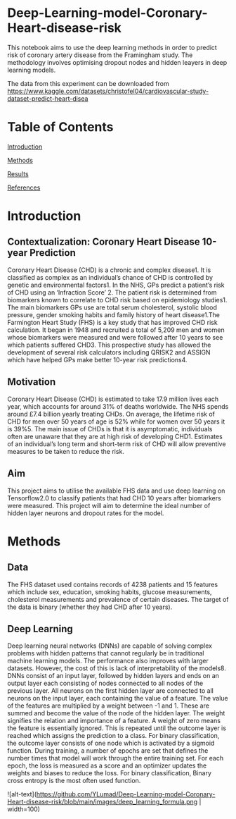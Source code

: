 # Deep-Learning-model-Coronary-Heart-disease-risk
This notebook aims to use the deep learning methods in order to predict risk of coronary artery disease  from the Framingham study. 
The methodology involves optimising dropout nodes and hidden leayers in deep learning models.

The data from this experiment can be downloaded from https://www.kaggle.com/datasets/christofel04/cardiovascular-study-dataset-predict-heart-disea

# Table of Contents

[Introduction](#introduction)

[Methods](#methods)

[Results](#results)

[References](#references)

# Introduction

## Contextualization: Coronary Heart Disease 10-year Prediction

Coronary Heart Disease (CHD) is a chronic and complex disease1. It is classified as complex as an individual’s chance of CHD is controlled by genetic and environmental factors1. In the NHS, GPs predict a patient’s risk of CHD using an ‘Infraction Score’ 2. The patient risk is determined 
from biomarkers known to correlate to CHD risk based on epidemiology studies1. The main biomarkers GPs use are total serum cholesterol, systolic blood pressure, gender smoking habits and family history of heart disease1.The Farmington Heart Study (FHS) is a key study that has improved CHD risk calculation. It began in 1948 and recruited a total of 5,209 men and women whose biomarkers were measured and were followed after 10 years to see which patients suffered CHD3. This prospective study has allowed the development of several risk calculators including QRISK2 and ASSIGN which have helped GPs make better 10-year risk predictions4. 

## Motivation

Coronary Heart Disease (CHD) is estimated to take 17.9 million lives each year, which accounts for around 31% of deaths worldwide. The NHS spends around £7.4 billion yearly treating CHDs. On average, the lifetime risk of CHD for men over 50 years of age is 52% while for women over 50 years it is 39%5. The main issue of CHDs is that it is asymptomatic, individuals often are unaware that they are at high risk of developing CHD1. Estimates of an individual’s long term and short-term risk of CHD will allow preventive measures to be taken to reduce the risk.

## Aim

This project aims to utilise the available FHS data and use deep learning on Tensorflow2.0 to classify patients that had CHD 10 years after biomarkers were measured. This project will aim to determine the ideal number of hidden layer neurons and dropout rates for the model.

# Methods

## Data

The FHS dataset used contains records of 4238 patients and 15 features which include sex, education, smoking habits, glucose measurements, cholesterol measurements and prevalence of certain diseases. The target of the data is binary (whether they had CHD after 10 years).

## Deep Learning 

Deep learning neural networks (DNNs) are capable of solving complex problems with hidden patterns that cannot regularly be in traditional machine learning models. The performance also improves with larger datasets. However, the cost of this is lack of interpretability of the models8. DNNs consist of an input layer, followed by hidden layers and ends on an output layer each consisting of nodes connected to all nodes of the previous layer. All neurons on the first hidden layer are connected to all neurons on the input layer, each containing the value of a feature. The value of the features are multiplied by a weight between -1 and 1. These are summed and become the value of the node of the hidden layer. The weight signifies the relation and importance of a feature. A weight of zero means the feature is essentially ignored. This is repeated until the outcome layer is reached which assigns the prediction to a class. For binary classification, the outcome layer consists of one node which is activated by a sigmoid function. During training, a number of epochs are set that defines the number times that model will work through the entire training set. For each epoch, the loss is measured as a score and an optimizer updates the weights and biases to reduce the loss. For binary classification, Binary cross entropy is the most often used function.

![alt-text](https://github.com/YLumad/Deep-Learning-model-Coronary-Heart-disease-risk/blob/main/images/deep_learning_formula.png  | width=100)

